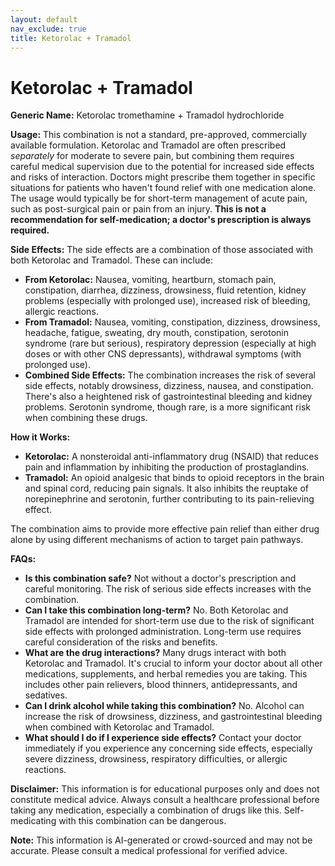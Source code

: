 ```yaml
---
layout: default
nav_exclude: true
title: Ketorolac + Tramadol
---
```


# Ketorolac + Tramadol

**Generic Name:** Ketorolac tromethamine + Tramadol hydrochloride

**Usage:** This combination is not a standard, pre-approved, commercially available formulation.  Ketorolac and Tramadol are often prescribed *separately* for moderate to severe pain, but combining them requires careful medical supervision due to the potential for increased side effects and risks of interaction.  Doctors might prescribe them together in specific situations for patients who haven't found relief with one medication alone. The usage would typically be for short-term management of acute pain, such as post-surgical pain or pain from an injury.  **This is not a recommendation for self-medication; a doctor's prescription is always required.**

**Side Effects:** The side effects are a combination of those associated with both Ketorolac and Tramadol.  These can include:

* **From Ketorolac:**  Nausea, vomiting, heartburn, stomach pain, constipation, diarrhea, dizziness, drowsiness, fluid retention, kidney problems (especially with prolonged use), increased risk of bleeding, allergic reactions.
* **From Tramadol:** Nausea, vomiting, constipation, dizziness, drowsiness, headache, fatigue, sweating, dry mouth, constipation, serotonin syndrome (rare but serious), respiratory depression (especially at high doses or with other CNS depressants), withdrawal symptoms (with prolonged use).
* **Combined Side Effects:** The combination increases the risk of several side effects, notably drowsiness, dizziness, nausea, and constipation. There's also a heightened risk of gastrointestinal bleeding and kidney problems.  Serotonin syndrome, though rare, is a more significant risk when combining these drugs.

**How it Works:**

* **Ketorolac:** A nonsteroidal anti-inflammatory drug (NSAID) that reduces pain and inflammation by inhibiting the production of prostaglandins.
* **Tramadol:** An opioid analgesic that binds to opioid receptors in the brain and spinal cord, reducing pain signals. It also inhibits the reuptake of norepinephrine and serotonin, further contributing to its pain-relieving effect.

The combination aims to provide more effective pain relief than either drug alone by using different mechanisms of action to target pain pathways.

**FAQs:**

* **Is this combination safe?**  Not without a doctor's prescription and careful monitoring. The risk of serious side effects increases with the combination.
* **Can I take this combination long-term?** No.  Both Ketorolac and Tramadol are intended for short-term use due to the risk of significant side effects with prolonged administration.  Long-term use requires careful consideration of the risks and benefits.
* **What are the drug interactions?** Many drugs interact with both Ketorolac and Tramadol.  It's crucial to inform your doctor about all other medications, supplements, and herbal remedies you are taking.  This includes other pain relievers, blood thinners, antidepressants, and sedatives.
* **Can I drink alcohol while taking this combination?** No. Alcohol can increase the risk of drowsiness, dizziness, and gastrointestinal bleeding when combined with Ketorolac and Tramadol.
* **What should I do if I experience side effects?** Contact your doctor immediately if you experience any concerning side effects, especially severe dizziness, drowsiness, respiratory difficulties, or allergic reactions.

**Disclaimer:** This information is for educational purposes only and does not constitute medical advice.  Always consult a healthcare professional before taking any medication, especially a combination of drugs like this.  Self-medicating with this combination can be dangerous.


**Note:** This information is AI-generated or crowd-sourced and may not be accurate. Please consult a medical professional for verified advice.